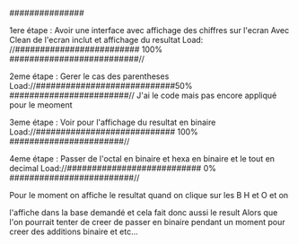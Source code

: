 ###############



1ere étape : Avoir une interface avec affichage des chiffres sur l'ecran 
Avec Clean de l'ecran inclut et affichage du resultat
Load: //######################### 100% ##########################//

2eme étape : Gerer le cas des parentheses 
Load://############################50% ########################//
J'ai le code mais pas encore appliqué pour le meoment 

3eme étape : Voir pour l'affichage du resultat en binaire 
Load://############################ 100% #######################//

4eme étape : Passer de l'octal en binaire et hexa en binaire et le tout en decimal
Load://########################### 0% #########################//

Pour le moment on affiche le resultat quand on clique sur les B H et O et on

l'affiche dans la base demandé et cela fait donc aussi le result 
Alors que l'on pourrait tenter de creer de passer en binaire pendant un moment
pour creer des additions binaire et etc...
